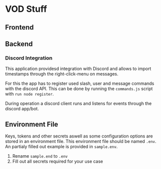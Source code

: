 # VOD Stuff

## Frontend

## Backend

### Discord Integration

This application providesd integration with Discord and allows to import timestamps through the right-click-menu on messages.

For this the app has to register used slash, user and message commands with the discord API. This can be done by running the `commands.js` script with ```run node register```.

During operation a discord client runs and listens for events through the discord app/bot.

## Environment File

Keys, tokens and other secrets aswell as some configuration options are stored in an environment file. This environment file should be named `.env`. An partialy filled out example is provided in `sample.env`.

1. Rename `sample.end` to `.env`
2. Fill out all secrets required for your use case
